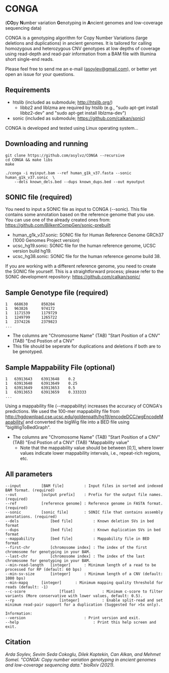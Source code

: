 # CONGA 
(**CO**py **N**umber variation **G**enotyping in **A**ncient genomes and low-coverage sequencing data) 

CONGA is a genotyping algorithm for Copy Number Variations (large deletions and duplications) in ancient genomes. It is tailored for calling homozygous and heterozygous CNV genotypes at low depths of coverage using read-depth and read-pair information from a BAM file with Illumina short single-end reads.

Please feel free to send me an e-mail (asoylev@gmail.com), or better yet open an issue for your questions.


## Requirements

 * htslib	(included as submodule; http://htslib.org/)
 	* libbz2 and liblzma are required by htslib (e.g., "sudo apt-get install libbz2-dev" and "sudo apt-get install liblzma-dev")
 * sonic  	(included as submodule; https://github.com/calkan/sonic)

CONGA is developed and tested using Linux operating system... 

## Downloading and running

	git clone https://github.com/asylvz/CONGA --recursive
	cd CONGA && make libs
	make

	./conga -i myinput.bam --ref human_g1k_v37.fasta --sonic human_g1k_v37.sonic  \
		--dels known_dels.bed --dups known_dups.bed --out myoutput


## SONIC file (required)

You need to input a SONIC file as input to CONGA (--sonic). This file contains some annotation based on the reference genome that you use. You can use one of the already created ones from: https://github.com/BilkentCompGen/sonic-prebuilt

 * human_g1k_v37.sonic: SONIC file for Human Reference Genome GRCh37 (1000 Genomes Project version)
 * ucsc_hg19.sonic: SONIC file for the human reference genome, UCSC version build hg19.
 * ucsc_hg38.sonic: SONIC file for the human reference genome build 38.

If you are working with a different reference genome, you need to create the SONIC file yourself. This is a straightforward process; please refer to the SONIC development repository: https://github.com/calkan/sonic/


## Sample Genotype file (required)

	1	668630		850204
	1	963826		974172
	1	1171539		1179729
	1	1249799		1265722
	1	2374226		2379823
	...

* The columns are "Chromosome Name" (TAB) "Start Position of a CNV" (TAB) "End Postion of a CNV"
* This file should be seperate for duplications and deletions if both are to be genotyped.


## Sample Mappability File (optional)

	1	63913643	63913648	0.2
	1	63913648	63913649	0.25
	1	63913649	63913653	0.5
	1	63913653	63913659	0.333333
	...

Using a mappability file (--mappability) increases the accuracy of CONGA's predictions. We used the 100-mer mappability file from http://hgdownload.cse.ucsc.edu/goldenpath/hg19/encodeDCC/wgEncodeMapability/ and converted the bigWig file into a BED file using "bigWigToBedGraph".

* The columns are "Chromosome Name" (TAB) "Start Position of a CNV" (TAB) "End Postion of a CNV" (TAB) "Mappability value"
    * Note that the mappability value should be between [0,1], where lower values indicate lower mappability intervals, i.e., repeat-rich regions, etc. 


## All parameters

	--input 		[BAM file]         : Input files in sorted and indexed BAM format. (required)
	--out   		[output prefix]    : Prefix for the output file names. (required)
	--ref   		[reference genome] : Reference genome in FASTA format. (required)
	--sonic 		[sonic file]       : SONIC file that contains assembly annotations. (required)
	--dels          	[bed file]         : Known deletion SVs in bed format
	--dups          	[bed file]         : Known duplication SVs in bed format
	--mappability   	[bed file]         : Mappability file in BED format
	--first-chr     	[chromosome index] : The index of the first chromosome for genotyping in your BAM.
	--last-chr      	[chromosome index] : The index of the last chromosome for genotyping in your BAM.
	--min-read-length	[integer]	   : Minimum length of a read to be processed for RP (default: 60 bps)
	--min-sv-size		[integer]	   : Minimum length of a CNV (default: 1000 bps)
	--min-mapq		[integer]	   : Minimum mapping quality threshold for reads (default: -1)
	--c-score               [float]            : Minimum c-score to filter variants (More conservative with lower values, default: 0.5).
	--rp                    [integer]          : Enable split-read and set minimum read-pair support for a duplication (Suggested for >5x only).
	
	Information:
	--version                  		   : Print version and exit.
	--help 		                           : Print this help screen and exit.


## Citation

*Arda Soylev, Sevim Seda Cokoglu, Dilek Koptekin, Can Alkan, and Mehmet Somel. "CONGA: Copy number variation genotyping in ancient genomes and low-coverage sequencing data." bioRxiv (2021).*
